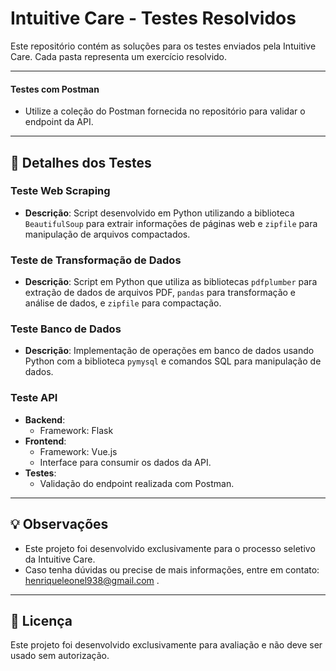 # Intuitive Care - Testes Resolvidos

Este repositório contém as soluções para os testes enviados pela Intuitive Care. Cada pasta representa um exercício resolvido.

---

#### Testes com Postman

- Utilize a coleção do Postman fornecida no repositório para validar o endpoint da API.

---

## 📝 Detalhes dos Testes

### Teste Web Scraping
- **Descrição**: Script desenvolvido em Python utilizando a biblioteca `BeautifulSoup` para extrair informações de páginas web e `zipfile` para manipulação de arquivos compactados.

### Teste de Transformação de Dados
- **Descrição**: Script em Python que utiliza as bibliotecas `pdfplumber` para extração de dados de arquivos PDF, `pandas` para transformação e análise de dados, e `zipfile` para compactação.

### Teste Banco de Dados
- **Descrição**: Implementação de operações em banco de dados usando Python com a biblioteca `pymysql` e comandos SQL para manipulação de dados.

### Teste API
- **Backend**:
  - Framework: Flask
- **Frontend**:
  - Framework: Vue.js
  - Interface para consumir os dados da API.
- **Testes**:
  - Validação do endpoint realizada com Postman.
  
---

## 💡 Observações

- Este projeto foi desenvolvido exclusivamente para o processo seletivo da Intuitive Care.
- Caso tenha dúvidas ou precise de mais informações, entre em contato: henriqueleonel938@gmail.com .

---

## 📄 Licença

Este projeto foi desenvolvido exclusivamente para avaliação e não deve ser usado sem autorização.